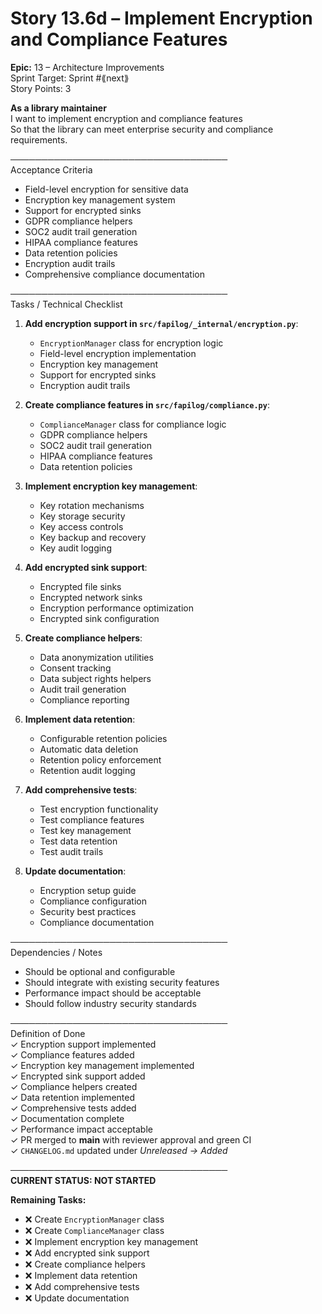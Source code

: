 # Story 13.6d – Implement Encryption and Compliance Features

**Epic:** 13 – Architecture Improvements  
Sprint Target: Sprint #⟪next⟫  
Story Points: 3

**As a library maintainer**  
I want to implement encryption and compliance features  
So that the library can meet enterprise security and compliance requirements.

───────────────────────────────────  
Acceptance Criteria

- Field-level encryption for sensitive data
- Encryption key management system
- Support for encrypted sinks
- GDPR compliance helpers
- SOC2 audit trail generation
- HIPAA compliance features
- Data retention policies
- Encryption audit trails
- Comprehensive compliance documentation

───────────────────────────────────  
Tasks / Technical Checklist

1. **Add encryption support in `src/fapilog/_internal/encryption.py`**:

   - `EncryptionManager` class for encryption logic
   - Field-level encryption implementation
   - Encryption key management
   - Support for encrypted sinks
   - Encryption audit trails

2. **Create compliance features in `src/fapilog/compliance.py`**:

   - `ComplianceManager` class for compliance logic
   - GDPR compliance helpers
   - SOC2 audit trail generation
   - HIPAA compliance features
   - Data retention policies

3. **Implement encryption key management**:

   - Key rotation mechanisms
   - Key storage security
   - Key access controls
   - Key backup and recovery
   - Key audit logging

4. **Add encrypted sink support**:

   - Encrypted file sinks
   - Encrypted network sinks
   - Encryption performance optimization
   - Encrypted sink configuration

5. **Create compliance helpers**:

   - Data anonymization utilities
   - Consent tracking
   - Data subject rights helpers
   - Audit trail generation
   - Compliance reporting

6. **Implement data retention**:

   - Configurable retention policies
   - Automatic data deletion
   - Retention policy enforcement
   - Retention audit logging

7. **Add comprehensive tests**:

   - Test encryption functionality
   - Test compliance features
   - Test key management
   - Test data retention
   - Test audit trails

8. **Update documentation**:
   - Encryption setup guide
   - Compliance configuration
   - Security best practices
   - Compliance documentation

───────────────────────────────────  
Dependencies / Notes

- Should be optional and configurable
- Should integrate with existing security features
- Performance impact should be acceptable
- Should follow industry security standards

───────────────────────────────────  
Definition of Done  
✓ Encryption support implemented  
✓ Compliance features added  
✓ Encryption key management implemented  
✓ Encrypted sink support added  
✓ Compliance helpers created  
✓ Data retention implemented  
✓ Comprehensive tests added  
✓ Documentation complete  
✓ Performance impact acceptable  
✓ PR merged to **main** with reviewer approval and green CI  
✓ `CHANGELOG.md` updated under _Unreleased → Added_

───────────────────────────────────  
**CURRENT STATUS: NOT STARTED**

**Remaining Tasks:**

- ❌ Create `EncryptionManager` class
- ❌ Create `ComplianceManager` class
- ❌ Implement encryption key management
- ❌ Add encrypted sink support
- ❌ Create compliance helpers
- ❌ Implement data retention
- ❌ Add comprehensive tests
- ❌ Update documentation
